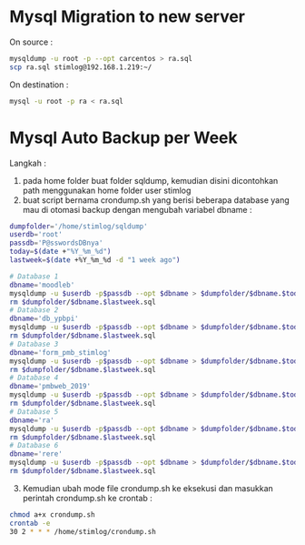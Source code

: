 # Mysql Migration to new server
On source :

```sh
mysqldump -u root -p --opt carcentos > ra.sql
scp ra.sql stimlog@192.168.1.219:~/
```

On destination :

```sh
mysql -u root -p ra < ra.sql
```

# Mysql Auto Backup per Week
Langkah :
1. pada home folder buat folder sqldump, kemudian disini dicontohkan path menggunakan home folder user stimlog
2. buat script bernama crondump.sh yang berisi beberapa database yang mau di otomasi backup dengan mengubah variabel dbname :

```sh
dumpfolder='/home/stimlog/sqldump'
userdb='root'
passdb='P@sswordsDBnya'
today=$(date +"%Y_%m_%d")
lastweek=$(date +%Y_%m_%d -d "1 week ago")

# Database 1
dbname='moodleb'
mysqldump -u $userdb -p$passdb --opt $dbname > $dumpfolder/$dbname.$today.sql
rm $dumpfolder/$dbname.$lastweek.sql
# Database 2
dbname='db_ypbpi'
mysqldump -u $userdb -p$passdb --opt $dbname > $dumpfolder/$dbname.$today.sql
rm $dumpfolder/$dbname.$lastweek.sql
# Database 3
dbname='form_pmb_stimlog'
mysqldump -u $userdb -p$passdb --opt $dbname > $dumpfolder/$dbname.$today.sql
rm $dumpfolder/$dbname.$lastweek.sql
# Database 4
dbname='pmbweb_2019'
mysqldump -u $userdb -p$passdb --opt $dbname > $dumpfolder/$dbname.$today.sql
rm $dumpfolder/$dbname.$lastweek.sql
# Database 5
dbname='ra'
mysqldump -u $userdb -p$passdb --opt $dbname > $dumpfolder/$dbname.$today.sql
rm $dumpfolder/$dbname.$lastweek.sql
# Database 6
dbname='rere'
mysqldump -u $userdb -p$passdb --opt $dbname > $dumpfolder/$dbname.$today.sql
rm $dumpfolder/$dbname.$lastweek.sql
```

3. Kemudian ubah mode file crondump.sh ke eksekusi dan masukkan perintah crondump.sh ke crontab :

```sh
chmod a+x crondump.sh
crontab -e
30 2 * * * /home/stimlog/crondump.sh
```